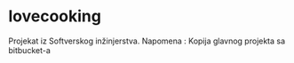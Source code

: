 # lovecooking
Projekat iz Softverskog inžinjerstva. Napomena : Kopija glavnog projekta sa bitbucket-a
